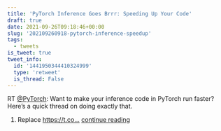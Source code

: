 ```yaml
---
title: 'PyTorch Inference Goes Brrr: Speeding Up Your Code'
draft: true
date: 2021-09-26T09:18:46+00:00
slug: '202109260918-pytorch-inference-speedup'
tags:
  - tweets
is_tweet: true
tweet_info:
  id: '1441950344410324999'
  type: 'retweet'
  is_thread: False
---
```




RT [@PyTorch](https://x.com/PyTorch): Want to make your inference code in PyTorch run faster? Here’s a quick thread on doing exactly that. 

1. Replace https://t.co… [continue reading](https://x.com/sytelus/status/1441950344410324999)
